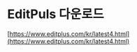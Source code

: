 # EditPuls 다운로드

[https://www.editplus.com/kr/latest4.html](https://www.editplus.com/kr/latest4.html)

